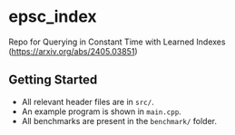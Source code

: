 # epsc_index
Repo for Querying in Constant Time with Learned Indexes (https://arxiv.org/abs/2405.03851)

## Getting Started
* All relevant header files are in <code>src/</code>.
* An example program is shown in <code>main.cpp</code>.
* All benchmarks are present in the <code>benchmark/</code> folder.
